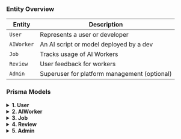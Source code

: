 ###  Entity Overview

| Entity     | Description                                 |
|------------|---------------------------------------------|
| `User`     | Represents a user or developer              |
| `AIWorker` | An AI script or model deployed by a dev     |
| `Job`      | Tracks usage of AI Workers                  |
| `Review`   | User feedback for workers                   |
| `Admin`    | Superuser for platform management (optional)|


###  Prisma Models

<details>
<summary><strong>1. User</strong></summary>

```prisma
model User {
  id            String   @id @default(uuid())
  name          String
  email         String   @unique
  passwordHash  String
  role          Role     @default(USER)
  createdAt     DateTime @default(now())
  updatedAt     DateTime @updatedAt

  workers       AIWorker[]
  jobs          Job[]
  reviews       Review[]
}

enum Role {
  USER
  DEVELOPER
  ADMIN
}
```

</details>

<details>
<summary><strong>2. AIWorker</strong></summary>

```prisma
model AIWorker {
  id            String   @id @default(uuid())
  name          String
  description   String
  tags          String[]
  inputSchema   Json
  outputSchema  Json
  pricePerRun   Float    @default(0.0)
  isPublic      Boolean  @default(true)
  filePath      String

  createdAt     DateTime @default(now())
  updatedAt     DateTime @updatedAt

  developer     User     @relation(fields: [developerId], references: [id])
  developerId   String

  jobs          Job[]
  reviews       Review[]
}
```

</details>

<details>
<summary><strong>3. Job</strong></summary>

```prisma
model Job {
  id          String    @id @default(uuid())
  input       Json
  output      Json?
  status      JobStatus @default(PENDING)
  startedAt   DateTime?
  finishedAt  DateTime?

  user        User     @relation(fields: [userId], references: [id])
  userId      String

  aiWorker    AIWorker @relation(fields: [aiWorkerId], references: [id])
  aiWorkerId  String
}

enum JobStatus {
  PENDING
  RUNNING
  SUCCESS
  FAILED
}
```

</details>

<details>
<summary><strong>4. Review</strong></summary>

```prisma
model Review {
  id         String   @id @default(uuid())
  rating     Int      // 1 to 5
  comment    String?
  createdAt  DateTime @default(now())

  user       User     @relation(fields: [userId], references: [id])
  userId     String

  aiWorker   AIWorker @relation(fields: [aiWorkerId], references: [id])
  aiWorkerId String
}
```

</details>

<details>
<summary><strong>5. Admin</strong></summary>

```prisma
model Admin {
  id        String   @id @default(uuid())
  email     String   @unique
  password  String
  role      String   @default("ADMIN")
  createdAt DateTime @default(now())
}
```

</details>




